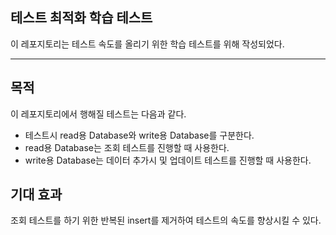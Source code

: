 ## 테스트 최적화 학습 테스트

이 레포지토리는 테스트 속도를 올리기 위한 학습 테스트를 위해 작성되었다.

---

## 목적
이 레포지토리에서 행해질 테스트는 다음과 같다.
- 테스트시 read용 Database와 write용 Database를 구분한다.
- read용 Database는 조회 테스트를 진행할 때 사용한다.
- write용 Database는 데이터 추가시 및 업데이트 테스트를 진행할 때 사용한다.

## 기대 효과
조회 테스트를 하기 위한 반복된 insert를 제거하여 테스트의 속도를 향상시킬 수 있다.


